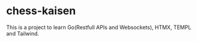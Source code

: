 # chess-kaisen
This is a project to learn Go(Restfull APIs and Websockets), HTMX, TEMPL and Tailwind.
